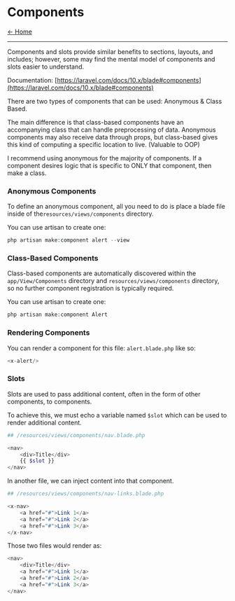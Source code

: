 # Components

[&larr; Home](../README.md)

***

Components and slots provide similar benefits to sections, layouts, and includes; however, some may find the mental model of components and slots easier to understand.

Documentation: [https://laravel.com/docs/10.x/blade#components](https://laravel.com/docs/10.x/blade#components)

There are two types of components that can be used: Anonymous & Class Based. 

The main difference is that class-based components have an accompanying class that can handle preprocessing of data. Anonymous components may also receive data through props, but class-based gives this kind of computing a specific location to live. (Valuable to OOP)

I recommend using anonymous for the majority of components. If a component desires logic that is specific to ONLY that component, then make a class.

### Anonymous Components

To define an anonymous component, all you need to do is place a blade file inside of the`resources/views/components` directory.

You can use artisan to create one:

```php
php artisan make:component alert --view
```

### Class-Based Components

Class-based components are automatically discovered within the `app/View/Components` directory and `resources/views/components` directory, so no further component registration is typically required.

You can use artisan to create one:

```php
php artisan make:component Alert
```

### Rendering Components

You can render a component for this file: `alert.blade.php` like so: 

```php
<x-alert/>
```

### Slots

Slots are used to pass additional content, often in the form of other components, to components. 

To achieve this, we must echo a variable named `$slot` which can be used to render additional content. 

```php
## /resources/views/components/nav.blade.php

<nav>
	<div>Title</div>
	{{ $slot }}
</nav>
```

In another file, we can inject content into that component.

```php
## /resources/views/components/nav-links.blade.php

<x-nav>
	<a href="#">Link 1</a>
	<a href="#">Link 2</a>
	<a href="#">Link 3</a>
</x-nav>
```

Those two files would render as:

```php
<nav>
	<div>Title</div>
	<a href="#">Link 1</a>
	<a href="#">Link 2</a>
	<a href="#">Link 3</a>
</nav>
```